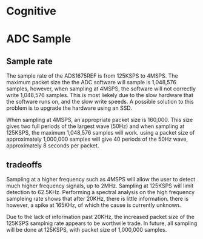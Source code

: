 # Cognitive
# ADC Sample #
## Sample rate ##
The sample rate of the ADS1675REF is from 125KSPS to 4MSPS.
The maximum packet size the the ADC software will sample is 1,048,576 samples, however, when sampling at 4MSPS, 
the software will not correctly write 1,048,576 samples. This is most liekely due to the slow hardware that the 
software runs on, and the slow write speeds. A possible solution to this problem is to upgrade the hardware using an SSD.

When sampling at 4MSPS, an appropriate packet size is 160,000. This size gives two full periods of the largest wave (50Hz)
and when sampling at 125KSPS, the maximum 1,048,576 samples will work. using a packet size of approximately 1,000,000 samples
will give 40 periods of the 50Hz wave, approximately 8 seconds per packet.

## tradeoffs ##
Sampling at a higher frequency such as 4MSPS will allow the user to detect much higher frequency signals, up to 2MHz. Sampling at 
125KSPS will limit detection to 62.5KHz. Performing a spectral analysis on the high frequency sampleing rate shows that after 20KHz, 
there is little information. there is however, a spike at 165KHz, of which the cause is currently unknown.

Due to the lack of information past 20KHz, the increased packet size of the 125KSPS samplnig rate appears to be worthwile trade. 
In future, all sampling will be done at 125KSPS, with packet size of 1,000,000 samples.

